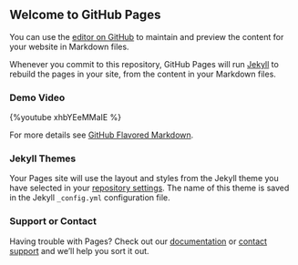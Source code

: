 ## Welcome to GitHub Pages

You can use the [editor on GitHub](https://github.com/cyh726/An-Autoregressive-Generation-Model-for-Producing-Instant-Basketball-Defensive-Trajectory/edit/gh-pages/index.md) to maintain and preview the content for your website in Markdown files.

Whenever you commit to this repository, GitHub Pages will run [Jekyll](https://jekyllrb.com/) to rebuild the pages in your site, from the content in your Markdown files.

### Demo Video

{%youtube xhbYEeMMaIE %}

For more details see [GitHub Flavored Markdown](https://guides.github.com/features/mastering-markdown/).

### Jekyll Themes

Your Pages site will use the layout and styles from the Jekyll theme you have selected in your [repository settings](https://github.com/cyh726/An-Autoregressive-Generation-Model-for-Producing-Instant-Basketball-Defensive-Trajectory/settings). The name of this theme is saved in the Jekyll `_config.yml` configuration file.

### Support or Contact

Having trouble with Pages? Check out our [documentation](https://docs.github.com/categories/github-pages-basics/) or [contact support](https://github.com/contact) and we’ll help you sort it out.
